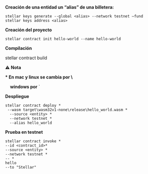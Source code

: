 **Creación de una entidad un “alias” de una billetera:**

```plaintext
stellar keys generate --global <alias> --network testnet –fund
stellar keys address <alias>
```

**Creación del proyecto**

```plaintext
stellar contract init hello-world --name hello-world
```

**Compilación**

stellar contract build

⚠️ **Nota**

**\* En mac y linux se cambia por \\**

    **windows por** \`

**Despliegue**

```plaintext
stellar contract deploy *
 --wasm target\wasm32v1-none\release\hello_world.wasm *
  --source <entity> *
  --network testnet *
  --alias hello_world
```

**Prueba en testnet**

```plaintext
stellar contract invoke *
--id <contract_id>*
--source <entity> *
--network testnet *
-- *
hello
--to "Stellar"
```
